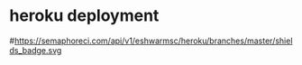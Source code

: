 # heroku deployment
#https://semaphoreci.com/api/v1/eshwarmsc/heroku/branches/master/shields_badge.svg
